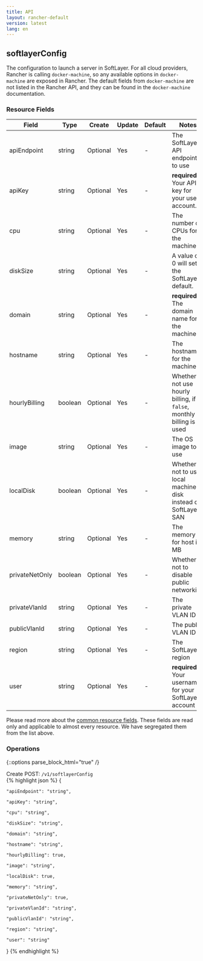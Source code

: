 ```yaml
---
title: API
layout: rancher-default
version: latest
lang: en
---
```


## softlayerConfig

The configuration to launch a server in SoftLayer. For all cloud providers, Rancher is calling `docker-machine`, so any available options in `docker-machine` are exposed in Rancher. The default fields from `docker-machine` are not listed in the Rancher API, and they can be found in the `docker-machine` documentation.

### Resource Fields

Field | Type | Create | Update | Default | Notes
---|---|---|---|---|---
apiEndpoint | string | Optional | Yes | - | The SoftLayer API endpoint to use
apiKey | string | Optional | Yes | - | <strong>required</strong> Your API key for your user account.
cpu | string | Optional | Yes | - | The number of CPUs for the machine
diskSize | string | Optional | Yes | - | A value of 0 will set the SoftLayer default.
domain | string | Optional | Yes | - | <strong>required</strong> The domain name for the machine
hostname | string | Optional | Yes | - | The hostname for the machine
hourlyBilling | boolean | Optional | Yes | - | Whether or not use hourly billing, if `false`, monthly billing is used
image | string | Optional | Yes | - | The OS image to use
localDisk | boolean | Optional | Yes | - | Whether or not to use local machine disk instead of SoftLayer SAN
memory | string | Optional | Yes | - | The memory for host in MB
privateNetOnly | boolean | Optional | Yes | - | Whether or not to disable public networking
privateVlanId | string | Optional | Yes | - | The private VLAN ID
publicVlanId | string | Optional | Yes | - | The public VLAN ID
region | string | Optional | Yes | - | The SoftLayer region
user | string | Optional | Yes | - | <strong>required</strong> Your username for your SoftLayer account


Please read more about the [common resource fields]({{site.baseurl}}/rancher/{{page.version}}/{{page.lang}}/api/common/). 
These fields are read only and applicable to almost every resource. We have segregated them from the list above.


### Operations
{::options parse_block_html="true" /}



<div class="action">
<span class="header">
Create
<span class="headerright">POST:  <code>/v1/softlayerConfig</code></span></span>
<div class="action-contents">
{% highlight json %} 
{

	"apiEndpoint": "string",

	"apiKey": "string",

	"cpu": "string",

	"diskSize": "string",

	"domain": "string",

	"hostname": "string",

	"hourlyBilling": true,

	"image": "string",

	"localDisk": true,

	"memory": "string",

	"privateNetOnly": true,

	"privateVlanId": "string",

	"publicVlanId": "string",

	"region": "string",

	"user": "string"

} 
{% endhighlight %}
</div>
</div>










